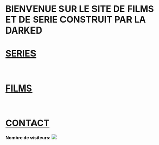 <head>
<title>DARK DOWNLOAD</title>
<link rel="shortcut icon" href="https://psyquoquackpack.github.io/favicon.ico">
</head>
<body>
<h1>BIENVENUE SUR LE SITE DE FILMS ET DE SERIE CONSTRUIT PAR LA DARKED<h1>
<h1><a rel="external nofollow" target="_blank" href="https://free-to.github.io/series/serie">SERIES</a></h1>
</br>
<h1><a rel="external nofollow" target="_blank" href=" https://free-to.github.io/films/base ">FILMS</h1><a>
</br>
<h1><a rel="external nofollow" target="_blank" href=" https://free-to.github.io/contact ">CONTACT</h1><a>
<b>Nombre de visiteurs: </b>
<img src="http://www.mon-compteur.fr/html_c01genv2-226337-1" border="0" />
</body>

